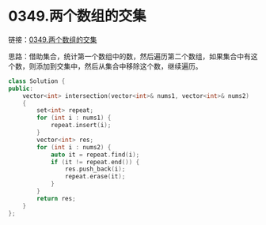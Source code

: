 # 0349.两个数组的交集

链接：[0349.两个数组的交集](https://leetcode.cn/problems/intersection-of-two-arrays/)

思路：借助集合，统计第一个数组中的数，然后遍历第二个数组，如果集合中有这个数，则添加到交集中，然后从集合中移除这个数，继续遍历。

```c++
class Solution {
public:
    vector<int> intersection(vector<int>& nums1, vector<int>& nums2)
    {
        set<int> repeat;
        for (int i : nums1) {
            repeat.insert(i);
        }
        vector<int> res;
        for (int i : nums2) {
            auto it = repeat.find(i);
            if (it != repeat.end()) {
                res.push_back(i);
                repeat.erase(it);
            }
        }
        return res;
    }
};

```
